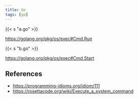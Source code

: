 ```yaml
---
title: Go
tags: [go]
---
```


{{< s "a.go" >}}

<https://golang.org/pkg/os/exec#Cmd.Run>

{{< s "b.go" >}}

<https://golang.org/pkg/os/exec#Cmd.Start>

## References

- <https://programming-idioms.org/idiom/111>
- <https://rosettacode.org/wiki/Execute_a_system_command>
